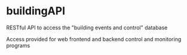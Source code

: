 # buildingAPI
RESTful API to access the  "building events and control" database

Access provided for web frontend and backend control and monitoring programs
